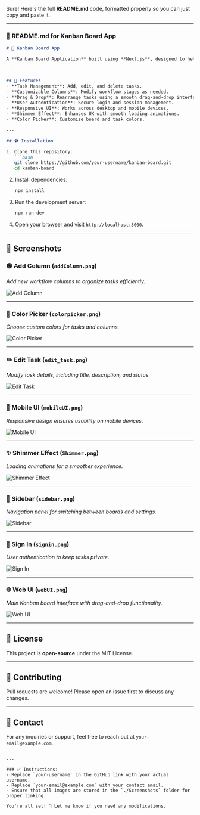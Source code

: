 Sure! Here's the full **README.md** code, formatted properly so you can just copy and paste it.  

---

### 📌 **README.md for Kanban Board App**  

```markdown
# 📝 Kanban Board App

A **Kanban Board Application** built using **Next.js**, designed to help manage tasks efficiently. This app allows users to create, edit, and organize tasks seamlessly within different columns.

---

## 🚀 Features
- **Task Management**: Add, edit, and delete tasks.
- **Customizable Columns**: Modify workflow stages as needed.
- **Drag & Drop**: Rearrange tasks using a smooth drag-and-drop interface.
- **User Authentication**: Secure login and session management.
- **Responsive UI**: Works across desktop and mobile devices.
- **Shimmer Effect**: Enhances UX with smooth loading animations.
- **Color Picker**: Customize board and task colors.

---

## 🛠️ Installation

1. Clone this repository:
   ```bash
   git clone https://github.com/your-username/kanban-board.git
   cd kanban-board
   ```
2. Install dependencies:
   ```bash
   npm install
   ```
3. Run the development server:
   ```bash
   npm run dev
   ```
4. Open your browser and visit `http://localhost:3000`.

---

## 📸 Screenshots

### 🟢 Add Column (`addColumn.png`)
_Add new workflow columns to organize tasks efficiently._

![Add Column](./Screenshots/addColumn.png)

---

### 🎨 Color Picker (`colorpicker.png`)
_Choose custom colors for tasks and columns._

![Color Picker](./Screenshots/colorpicker.png)

---

### ✏️ Edit Task (`edit_task.png`)
_Modify task details, including title, description, and status._

![Edit Task](./Screenshots/edit_task.png)

---

### 📱 Mobile UI (`mobileUI.png`)
_Responsive design ensures usability on mobile devices._

![Mobile UI](./Screenshots/mobileUI.png)

---

### ✨ Shimmer Effect (`Shimmer.png`)
_Loading animations for a smoother experience._

![Shimmer Effect](./Screenshots/Shimmer.png)

---

### 📂 Sidebar (`sidebar.png`)
_Navigation panel for switching between boards and settings._

![Sidebar](./Screenshots/sidebar.png)

---

### 🔑 Sign In (`signin.png`)
_User authentication to keep tasks private._

![Sign In](./Screenshots/signin.png)

---

### 🌐 Web UI (`webUI.png`)
_Main Kanban board interface with drag-and-drop functionality._

![Web UI](./Screenshots/webUI.png)

---

## 📜 License
This project is **open-source** under the MIT License.

---

## 🤝 Contributing
Pull requests are welcome! Please open an issue first to discuss any changes.

---

## 📧 Contact
For any inquiries or support, feel free to reach out at `your-email@example.com`.
```

---

### ✅ Instructions:
- Replace `your-username` in the GitHub link with your actual username.
- Replace `your-email@example.com` with your contact email.
- Ensure that all images are stored in the `./Screenshots` folder for proper linking.

You're all set! 🚀 Let me know if you need any modifications.
